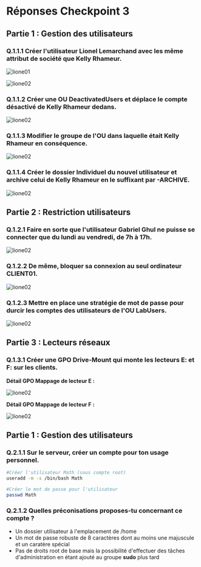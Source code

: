 # Réponses Checkpoint 3

## Partie 1 : Gestion des utilisateurs

### Q.1.1.1 Créer l'utilisateur Lionel Lemarchand avec les même attribut de société que Kelly Rhameur.

![lione01](https://github.com/Tr3n4rT/TSSR-CHECKPOINT-3-Mathieu-Leroux/blob/main/images/lionel01.png)

![lione02](https://github.com/Tr3n4rT/TSSR-CHECKPOINT-3-Mathieu-Leroux/blob/main/images/lionel02.png)


### Q.1.1.2 Créer une OU DeactivatedUsers et déplace le compte désactivé de Kelly Rhameur dedans. 

![lione02](https://github.com/Tr3n4rT/TSSR-CHECKPOINT-3-Mathieu-Leroux/blob/main/images/desactivatedgroup.png)

### Q.1.1.3 Modifier le groupe de l'OU dans laquelle était Kelly Rhameur en conséquence.

![lione02](https://github.com/Tr3n4rT/TSSR-CHECKPOINT-3-Mathieu-Leroux/blob/main/images/groupelionel.png)

### Q.1.1.4 Créer le dossier Individuel du nouvel utilisateur et archive celui de Kelly Rhameur en le suffixant par -ARCHIVE.

![lione02](https://github.com/Tr3n4rT/TSSR-CHECKPOINT-3-Mathieu-Leroux/blob/main/images/dossier-individuel.png)

## Partie 2 : Restriction utilisateurs

### Q.1.2.1 Faire en sorte que l'utilisateur Gabriel Ghul ne puisse se connecter que du lundi au vendredi, de 7h à 17h.

![lione02](https://github.com/Tr3n4rT/TSSR-CHECKPOINT-3-Mathieu-Leroux/blob/main/images/logonhoursGG.png)

### Q.1.2.2 De même, bloquer sa connexion au seul ordinateur CLIENT01.

![lione02](https://github.com/Tr3n4rT/TSSR-CHECKPOINT-3-Mathieu-Leroux/blob/main/images/computer-restricGG.png)

### Q.1.2.3 Mettre en place une stratégie de mot de passe pour durcir les comptes des utilisateurs de l'OU LabUsers.

![lione02](https://github.com/Tr3n4rT/TSSR-CHECKPOINT-3-Mathieu-Leroux/blob/main/images/acconthardpasswd.png)

## Partie 3 : Lecteurs réseaux

### Q.1.3.1 Créer une GPO Drive-Mount qui monte les lecteurs E: et F: sur les clients.

__Détail GPO Mappage de lecteur E :__

![lione02](https://github.com/Tr3n4rT/TSSR-CHECKPOINT-3-Mathieu-Leroux/blob/main/images/mappage-E.png)

__Détail GPO Mappage de lecteur F :__

![lione02](https://github.com/Tr3n4rT/TSSR-CHECKPOINT-3-Mathieu-Leroux/blob/main/images/mappage-F.png)

## Partie 1 : Gestion des utilisateurs

### Q.2.1.1 Sur le serveur, créer un compte pour ton usage personnel.

```bash
#Créer l'utilisateur Math (sous compte root)
useradd -m -s /bin/bash Math

#Créer le mot de passe pour l'utilisateur
passwd Math
```

### Q.2.1.2 Quelles préconisations proposes-tu concernant ce compte ?
- Un dossier utilisateur à l'emplacement de /home
- Un mot de passe robuste de 8 caractères dont au moins une majuscule et un caratère spécial
- Pas de droits root de base mais la possibilité d'effectuer des tâches d'administration en étant ajouté au groupe __sudo__ plus tard
